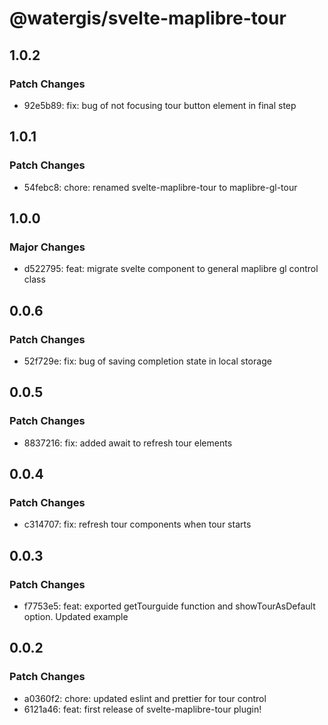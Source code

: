 # @watergis/svelte-maplibre-tour

## 1.0.2

### Patch Changes

- 92e5b89: fix: bug of not focusing tour button element in final step

## 1.0.1

### Patch Changes

- 54febc8: chore: renamed svelte-maplibre-tour to maplibre-gl-tour

## 1.0.0

### Major Changes

- d522795: feat: migrate svelte component to general maplibre gl control class

## 0.0.6

### Patch Changes

- 52f729e: fix: bug of saving completion state in local storage

## 0.0.5

### Patch Changes

- 8837216: fix: added await to refresh tour elements

## 0.0.4

### Patch Changes

- c314707: fix: refresh tour components when tour starts

## 0.0.3

### Patch Changes

- f7753e5: feat: exported getTourguide function and showTourAsDefault option. Updated example

## 0.0.2

### Patch Changes

- a0360f2: chore: updated eslint and prettier for tour control
- 6121a46: feat: first release of svelte-maplibre-tour plugin!
